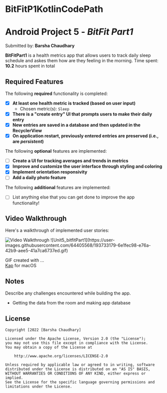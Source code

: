 # BitFitP1KotlinCodePath
# Android Project 5 - *BitFit Part1*

Submitted by: **Barsha Chaudhary**

**BitFitPart1** is a health metrics app that allows users to track daily sleep schedule and askes them how are they feeling in the morning.
Time spent: **10.2** hours spent in total

## Required Features

The following **required** functionality is completed:

- [x] **At least one health metric is tracked (based on user input)**
  - Chosen metric(s): `Sleep`
- [x] **There is a "create entry" UI that prompts users to make their daily entry**
- [x] **New entries are saved in a database and then updated in the RecyclerView**
- [x] **On application restart, previously entered entries are preserved (i.e., are *persistent*)**
 
The following **optional** features are implemented:

- [ ] **Create a UI for tracking averages and trends in metrics**
- [x] **Improve and customize the user interface through styling and coloring**
- [x] **Implement orientation responsivity**
- [ ] **Add a daily photo feature**

The following **additional** features are implemented:

- [ ] List anything else that you can get done to improve the app functionality!

## Video Walkthrough

Here's a walkthrough of implemented user stories:

<img src='http://i.imgur.com/link/to/your/gif/file.gif' title='Video Walkthrough' width='' alt='Video Walkthrough' />
![Unit5_bitfitPart1](https://user-images.githubusercontent.com/64405568/193733179-6e1fec98-e76a-42b9-aee5-41a7ca6737ed.gif)

GIF created with ...  
[Kap](https://getkap.co/) for macOS


## Notes

Describe any challenges encountered while building the app.
- Getting the data from the room and making app database

## License

    Copyright [2022 [Barsha Chaudhary]

    Licensed under the Apache License, Version 2.0 (the "License");
    you may not use this file except in compliance with the License.
    You may obtain a copy of the License at

        http://www.apache.org/licenses/LICENSE-2.0

    Unless required by applicable law or agreed to in writing, software
    distributed under the License is distributed on an "AS IS" BASIS,
    WITHOUT WARRANTIES OR CONDITIONS OF ANY KIND, either express or implied.
    See the License for the specific language governing permissions and
    limitations under the License.
